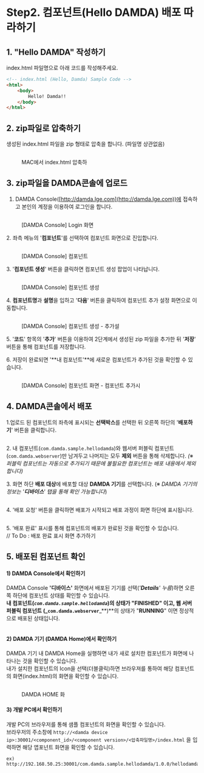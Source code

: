 # Step2. 컴포넌트(Hello DAMDA) 배포 따라하기

## 1. "Hello DAMDA" 작성하기&#x20;

index.html 파일명으로 아래 코드를 작성해주세요.

```html
<!-- index.html (Hello, Damda) Sample Code -->
<html>
    <body>
        Hello! Damda!!
    </body>
</html>
```

## 2. zip파일로 압축하기

생성된 index.html 파일을 zip 형태로 압축을 합니다. (파일명 상관없음)

<figure><img src="../.gitbook/assets/image (3) (1) (1).png" alt=""><figcaption><p>MAC에서 index.html 압축하</p></figcaption></figure>

## 3. zip파일을 DAMDA콘솔에 업로드

1. DAMDA Console([http://damda.lge.com](http://damda.lge.com))에 접속하고 본인의 계정을 이용하여 로그인을 합니다.&#x20;

<figure><img src="../.gitbook/assets/image (5) (1).png" alt=""><figcaption><p>[DAMDA Console] Login 화면</p></figcaption></figure>

2\. 좌측 메뉴의 '**컴포넌트**'를 선택하여 컴포넌트 화면으로 진입합니다.&#x20;

<figure><img src="../.gitbook/assets/image (9) (1).png" alt=""><figcaption><p>[DAMDA Console] 컴포넌트</p></figcaption></figure>

3\. '**컴포넌트 생성**' 버튼을 클릭하면 컴포넌트 생성 팝업이 나타납니다.&#x20;

<figure><img src="../.gitbook/assets/image (7) (1) (1).png" alt=""><figcaption><p>[DAMDA Console] 컴포넌트 생성</p></figcaption></figure>

4\. **컴포넌트명**과 **설명**을 입하고 '**다음**' 버튼을 클릭하여 컴포넌트 추가 설정 화면으로 이동합니다.&#x20;

<figure><img src="../.gitbook/assets/image (8) (1) (1).png" alt=""><figcaption><p>[DAMDA Console] 컴포넌트 생성 - 추가설</p></figcaption></figure>

5\. '**코드**' 항목의 '**추가**' 버튼을 이용하여 2단계에서 생성된 zip 파일을 추가한 뒤 '**저장**' 버튼을 통해 컴포넌트를 저장합니다.

6\. 저장이 완료되면 '**내 컴포넌트'**에 새로운 컴포넌트가 추가된 것을 확인할 수 있습니다.&#x20;

<figure><img src="../.gitbook/assets/image (10) (2).png" alt=""><figcaption><p>[DAMDA Console] 컴포넌트 화면 - 컴포넌트 추가시</p></figcaption></figure>

## 4. DAMDA콘솔에서 배포

1.업로드 된 컴포넌트의 좌측에 표시되는 **선택박스**를 선택한 뒤 오른쪽 하단의 '**배포하기**' 버튼을 클릭합니다.

<figure><img src="../.gitbook/assets/image (1) (1) (2).png" alt=""><figcaption></figcaption></figure>

2\. 내 컴포넌트(`com.damda.sample.hellodamda`)와 웹서버 퍼블릭 컴포넌트(`com.damda.webserver`)만 남겨두고 나머지는 모두 **제외** 버튼을 통해 삭제합니다. _(_※ _퍼블릭 컴포넌트는 자동으로 추가되기 때문에 불필요한 컴포넌트는 배포 내용에서 제외합니다)_

3\. 화면 하단 **배포 대상**에 배포할 대상 **DAMDA 기기**를 선택합니다. (※ _DAMDA 기기의 정보는 '**디바이스**' 탭을 통해 확인 가능합니다_)

<figure><img src="../.gitbook/assets/image (11) (1).png" alt=""><figcaption></figcaption></figure>

4\. '배포 요청' 버튼을 클릭하면 배포가 시작되고 배포 과정이 화면 하단에 표시됩니다.

<figure><img src="../.gitbook/assets/image (3) (2).png" alt=""><figcaption></figcaption></figure>

5\. '배포 완료' 표시를 통해 컴포넌트의 배포가 완료된 것을 확인할 수 있습니다.  \
// To Do : 배포 완료 표시 화면 추가하기&#x20;

## 5. 배포된 컴포넌트 확인

#### 1) DAMDA Console에서 확인하기

DAMDA Console  **'디바이스'** 화면에서 배포된 기기를 선택(_'**Details**' 누름_)하면 오른쪽 하단에 컴포넌트 상태를 확인할 수 있습니다. \
**내 컴포넌트(**_**`com.damda.sample.hellodamda`**_**)**의 상태가 "**FINISHED**" 이고, **웹 서버 퍼블릭 컴포넌트 (**_**`com.damda.webserver`**_**)**의 상태가 "**RUNNING**" 이면 정상적으로 배포된 상태입니다.&#x20;

<figure><img src="../.gitbook/assets/image (7) (3).png" alt=""><figcaption></figcaption></figure>

#### 2) DAMDA 기기 (DAMDA Home)에서 확인하기

DAMDA 기기 내 DAMDA Home을 실행하면 내가 새로 설치한 컴포넌트가 화면에 나타나는 것을 확인할 수 있습니다. \
내가 설치한 컴포넌트의 Icon을 선택(더블클릭)하면 브라우져를 통하여 해당 컴포넌트의 화면(index.html)의 화면을 확인할 수 있습니다.&#x20;

<figure><img src="../.gitbook/assets/damda-hub-02.png" alt=""><figcaption><p>DAMDA HOME 화</p></figcaption></figure>

#### 3) 개발 PC에서 확인하기

개발 PC의 브라우저를 통해 샘플 컴포넌트의 화면을 확인할 수 있습니다. \
브라우저의 주소창에 `http://<damda device ip>:30001/<component_id>/<component version>/<압축파일명>/index.html` 을 입력하면 해당 앱포넌트 화면을 확인할 수 있습니다.&#x20;

```
ex) http://192.168.50.25:30001/com.damda.sample.hellodamda/1.0.0/hellodamda/index.html
```

<figure><img src="../.gitbook/assets/image (2) (4).png" alt=""><figcaption></figcaption></figure>
